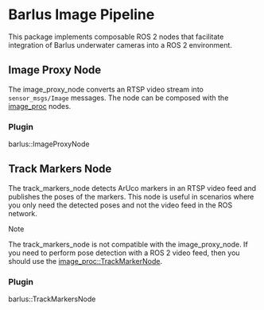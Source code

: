 # Barlus Image Pipeline

This package implements composable ROS 2 nodes that facilitate integration of
Barlus underwater cameras into a ROS 2 environment.

## Image Proxy Node

The image_proxy_node converts an RTSP video stream into `sensor_msgs/Image`
messages. The node can be composed with the [image_proc](https://github.com/ros-perception/image_pipeline/tree/rolling/image_proc)
nodes.

### Plugin

barlus::ImageProxyNode

## Track Markers Node

The track_markers_node detects ArUco markers in an RTSP video feed and publishes
the poses of the markers. This node is useful in scenarios where you only need
the detected poses and not the video feed in the ROS network.

> [!NOTE]
> The track_markers_node is not compatible with the image_proxy_node. If you
> need to perform pose detection with a ROS 2 video feed, then you should use
> the [image_proc::TrackMarkerNode](https://github.com/ros-perception/image_pipeline/blob/rolling/image_proc/include/image_proc/track_marker.hpp).

### Plugin

barlus::TrackMarkersNode
